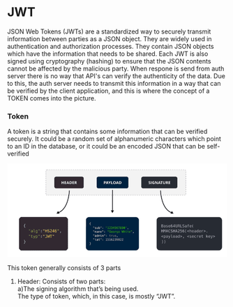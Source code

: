 # JWT 

JSON Web Tokens (JWTs) are a standardized way to securely transmit information between parties as a JSON object. They are widely used in authentication and authorization processes. 
They contain JSON objects which have the information that needs to be shared. Each JWT is also signed using cryptography (hashing) to ensure that the JSON contents cannot be affected by the malicious party.
When respone is send from auth server there is no way that API's can verify the authenticity of the data. Due to this, the auth server needs to transmit this information in a way that can be verified by the client application, and this is where the concept of a TOKEN comes into the picture. 

### Token 

A token is a string that contains some information that can be verified securely. It could be a random set of alphanumeric characters which point to an ID in the database, or it could be an encoded JSON that can be self-verified

![](img/TOKEN_STRUCT.png)

This token generally consists of 3 parts  

1) Header: Consists of two parts:  
    a)The signing algorithm that’s being used.  
    The type of token, which, in this case, is mostly “JWT”.  